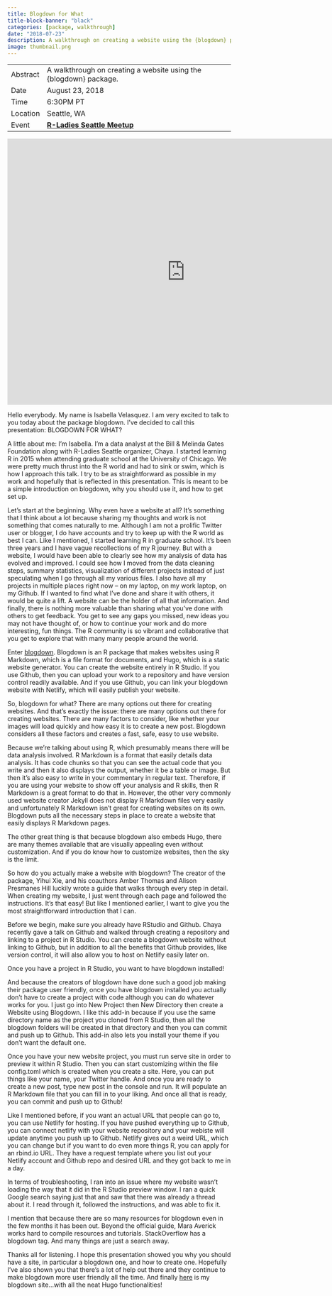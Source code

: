```yaml
---
title: Blogdown for What
title-block-banner: "black"
categories: [package, walkthrough]
date: "2018-07-23"
description: A walkthrough on creating a website using the {blogdown} package.
image: thumbnail.png
---
```


|          |                                                                                         |
|----------|-----------------------------------------------------------------------------------------|
| Abstract | A walkthrough on creating a website using the {blogdown} package.                       |
| Date     | August 23, 2018                                                                         |
| Time     | 6:30PM PT                                                                                  |
| Location | Seattle, WA                                                                             |
| Event    | [**R-Ladies Seattle Meetup**](https://www.meetup.com/rladies-seattle/events/252412318/) |

<iframe src="https://docs.google.com/presentation/d/e/2PACX-1vR2224Z5m2CgzZu7oiIABDPFsswi_uwDUWktp2gliM0gh_rRV2ziAJwFvcBjE2OvQ/embed?start=false&loop=false&delayms=3000" frameborder="0" width="800" height="600" allowfullscreen="true" mozallowfullscreen="true" webkitallowfullscreen="true"></iframe>

Hello everybody. My name is Isabella Velasquez. I am very excited to talk to you today about the package blogdown. I’ve decided to call this presentation:
BLOGDOWN FOR WHAT?

A little about me: I’m Isabella. I’m a data analyst at the Bill & Melinda Gates Foundation along with R-Ladies Seattle organizer, Chaya. I started learning R in 2015 when attending graduate school at the University of Chicago. We were pretty much thrust into the R world and had to sink or swim, which is how I approach this talk. I try to be as straightforward as possible in my work and hopefully that is reflected in this presentation. This is meant to be a simple introduction on blogdown, why you should use it, and how to get set up.

Let’s start at the beginning. Why even have a website at all? It’s something that I think about a lot because sharing my thoughts and work is not something that comes naturally to me. Although I am not a prolific Twitter user or blogger, I do have accounts and try to keep up with the R world as best I can. Like I mentioned, I started learning R in graduate school. It’s been three years and I have vague recollections of my R journey. But with a website, I would have been able to clearly see how my analysis of data has evolved and improved. I could see how I moved from the data cleaning steps, summary statistics, visualization of different projects instead of just speculating when I go through all my various files. I also have all my projects in multiple places right now – on my laptop, on my work laptop, on my Github. If I wanted to find what I’ve done and share it with others, it would be quite a lift. A website can be the holder of all that information. And finally, there is nothing more valuable than sharing what you’ve done with others to get feedback. You get to see any gaps you missed, new ideas you may not have thought of, or how to continue your work and do more interesting, fun things. The R community is so vibrant and collaborative that you get to explore that with many many people around the world.

Enter [blogdown](https://bookdown.org/yihui/blogdown/). Blogdown is an R package that makes websites using R Markdown, which is a file format for documents, and Hugo, which is a static website generator. You can create the website entirely in R Studio. If you use Github, then you can upload your work to a repository and have version control readily available. And if you use Github, you can link your blogdown website with Netlify, which will easily publish your website.

So, blogdown for what? There are many options out there for creating websites. And that’s exactly the issue: there are many options out there for creating websites. There are many factors to consider, like whether your images will load quickly and how easy it is to create a new post. Blogdown considers all these factors and creates a fast, safe, easy to use website.

Because we’re talking about using R, which presumably means there will be data analysis involved. R Markdown is a format that easily details data analysis. It has code chunks so that you can see the actual code that you write and then it also displays the output, whether it be a table or image. But then it’s also easy to write in your commentary in regular text. Therefore, if you are using your website to show off your analysis and R skills, then R Markdown is a great format to do that in. However, the other very commonly used website creator Jekyll does not display R Markdown files very easily and unfortunately R Markdown isn’t great for creating websites on its own. Blogdown puts all the necessary steps in place to create a website that easily displays R Markdown pages.

The other great thing is that because blogdown also embeds Hugo, there are many themes available that are visually appealing even without customization. And if you do know how to customize websites, then the sky is the limit.

So how do you actually make a website with blogdown? The creator of the package, Yihui Xie, and his coauthors Amber Thomas and Alison Presmanes Hill luckily wrote a guide that walks through every step in detail. When creating my website, I just went through each page and followed the instructions. It’s that easy! But like I mentioned earlier, I want to give you the most straightforward introduction that I can.

Before we begin, make sure you already have RStudio and Github. Chaya recently gave a talk on Github and walked through creating a repository and linking to a project in R Studio. You can create a blogdown website without linking to Github, but in addition to all the benefits that Github provides, like version control, it will also allow you to host on Netlify easily later on.

Once you have a project in R Studio, you want to have blogdown installed!

And because the creators of blogdown have done such a good job making their package user friendly, once you have blogdown installed you actually don’t have to create a project with code although you can do whatever works for you. I just go into New Project then New Directory then create a Website using Blogdown. I like this add-in because if you use the same directory name as the project you cloned from R Studio, then all the blogdown folders will be created in that directory and then you can commit and push up to Github. This add-in also lets you install your theme if you don’t want the default one.

Once you have your new website project, you must run serve site in order to preview it within R Studio. Then you can start customizing within the file config.toml which is created when you create a site. Here, you can put things like your name, your Twitter handle. And once you are ready to create a new post, type new post in the console and run. It will populate an R Markdown file that you can fill in to your liking. And once all that is ready, you can commit and push up to Github!

Like I mentioned before, if you want an actual URL that people can go to, you can use Netlify for hosting. If you have pushed everything up to Github, you can connect netlify with your website repository and your webiste will update anytime you push up to Github. Netlify gives out a weird URL, which you can change but if you want to do even more things R, you can apply for an rbind.io URL. They have a request template where you list out your Netlify account and Github repo and desired URL and they got back to me in a day.

In terms of troubleshooting, I ran into an issue where my website wasn’t loading the way that it did in the R Studio preview window. I ran a quick Google search saying just that and saw that there was already a thread about it. I read through it, followed the instructions, and was able to fix it.

I mention that because there are so many resources for blogdown even in the few months it has been out. Beyond the official guide, Mara Averick works hard to compile resources and tutorials. StackOverflow has a blogdown tag. And many things are just a search away.

Thanks all for listening. I hope this presentation showed you why you should have a site, in particular a blogdown one, and how to create one. Hopefully I’ve also shown you that there’s a lot of help out there and they continue to make blogdown more user friendly all the time. And finally [here](https://ivelasq.rbind.io/) is my blogdown site...with all the neat Hugo functionalities!

